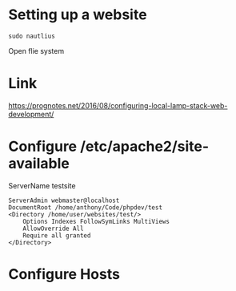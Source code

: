 
# Setting up a website

```
sudo nautlius
```
Open flie system


# Link

https://prognotes.net/2016/08/configuring-local-lamp-stack-web-development/

# Configure /etc/apache2/site-available

ServerName testsite
```
ServerAdmin webmaster@localhost
DocumentRoot /home/anthony/Code/phpdev/test
<Directory /home/user/websites/test/>
    Options Indexes FollowSymLinks MultiViews
    AllowOverride All
    Require all granted
</Directory>
```

# Configure Hosts
